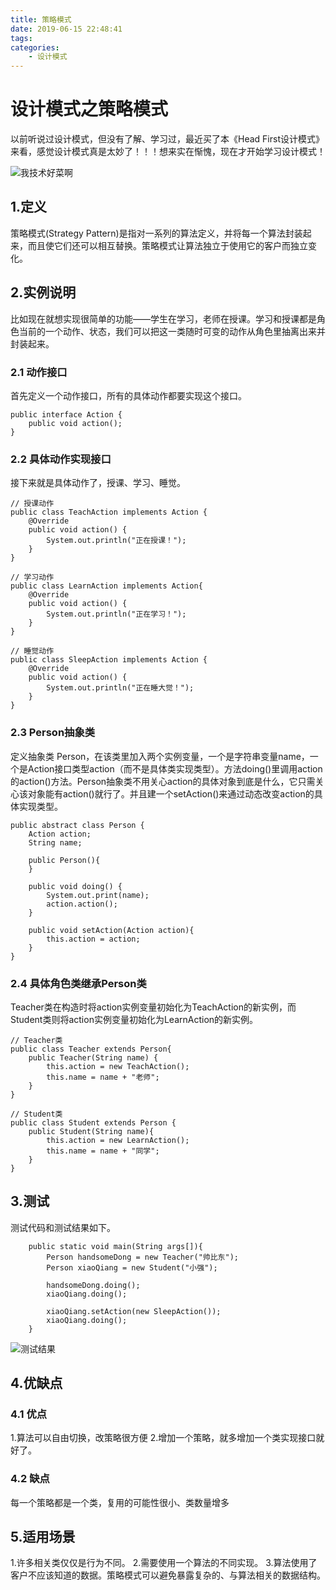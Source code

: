 ```yaml
---
title: 策略模式
date: 2019-06-15 22:48:41
tags:
categories: 
    - 设计模式
---
```

# 设计模式之策略模式
以前听说过设计模式，但没有了解、学习过，最近买了本《Head First设计模式》来看，感觉设计模式真是太妙了！！！想来实在惭愧，现在才开始学习设计模式！

![我技术好菜啊](https://i.loli.net/2019/06/17/5d067ce888ffd96560.png)

## 1.定义
策略模式(Strategy Pattern)是指对一系列的算法定义，并将每一个算法封装起来，而且使它们还可以相互替换。策略模式让算法独立于使用它的客户而独立变化。
## 2.实例说明
比如现在就想实现很简单的功能——学生在学习，老师在授课。学习和授课都是角色当前的一个动作、状态，我们可以把这一类随时可变的动作从角色里抽离出来并封装起来。
### 2.1 动作接口
首先定义一个动作接口，所有的具体动作都要实现这个接口。

```
public interface Action {
    public void action();
}
```

### 2.2 具体动作实现接口
接下来就是具体动作了，授课、学习、睡觉。

```
// 授课动作
public class TeachAction implements Action {
    @Override
    public void action() {
        System.out.println("正在授课！");
    }
}

// 学习动作
public class LearnAction implements Action{
    @Override
    public void action() {
        System.out.println("正在学习！");
    }
}

// 睡觉动作
public class SleepAction implements Action {
    @Override
    public void action() {
        System.out.println("正在睡大觉！");
    }
}
```

### 2.3 Person抽象类
定义抽象类 Person，在该类里加入两个实例变量，一个是字符串变量name，一个是Action接口类型action（而不是具体类实现类型）。方法doing()里调用action的action()方法。Person抽象类不用关心action的具体对象到底是什么，它只需关心该对象能有action()就行了。并且建一个setAction()来通过动态改变action的具体实现类型。

```
public abstract class Person {
    Action action;
    String name;

    public Person(){
    }

    public void doing() {
        System.out.print(name);
        action.action();
    }

    public void setAction(Action action){
        this.action = action;
    }
}

```

### 2.4 具体角色类继承Person类
Teacher类在构造时将action实例变量初始化为TeachAction的新实例，而Student类则将action实例变量初始化为LearnAction的新实例。

```
// Teacher类
public class Teacher extends Person{
    public Teacher(String name) {
        this.action = new TeachAction();
        this.name = name + "老师";
    }
}

// Student类
public class Student extends Person {
    public Student(String name){
        this.action = new LearnAction();
        this.name = name + "同学";
    }
}
```

## 3.测试
测试代码和测试结果如下。

```
    public static void main(String args[]){
        Person handsomeDong = new Teacher("帅比东");
        Person xiaoQiang = new Student("小强");

        handsomeDong.doing();
        xiaoQiang.doing();

        xiaoQiang.setAction(new SleepAction());
        xiaoQiang.doing();
    }
```

![测试结果](https://i.loli.net/2019/06/16/5d0517243e28624089.png)

## 4.优缺点
### 4.1 优点
1.算法可以自由切换，改策略很方便
2.增加一个策略，就多增加一个类实现接口就好了。
### 4.2 缺点
每一个策略都是一个类，复用的可能性很小、类数量增多

## 5.适用场景
1.许多相关类仅仅是行为不同。
2.需要使用一个算法的不同实现。
3.算法使用了客户不应该知道的数据。策略模式可以避免暴露复杂的、与算法相关的数据结构。